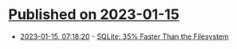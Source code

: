 # [Published on 2023-01-15](index.md)

* [2023-01-15, 07:18:20](https://news.ycombinator.com/item?id=34387407) - [SQLite: 35% Faster Than the Filesystem](https://www.sqlite.org/fasterthanfs.html)
